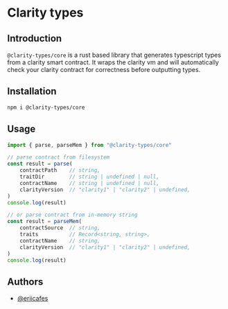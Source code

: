 # Clarity types

## Introduction

`@clarity-types/core` is a rust based library that generates typescript types from a clarity smart contract. It wraps the clarity vm and will automatically check your clarity contract for correctness before outputting types.

## Installation

```bash
npm i @clarity-types/core
```

## Usage

```ts
import { parse, parseMem } from "@clarity-types/core"

// parse contract from filesystem
const result = parse(
    contractPath    // string,
    traitDir        // string | undefined | null,
    contractName    // string | undefined | null,
    clarityVersion  // "clarity1" | "clarity2" | undefined,
)
console.log(result)

// or parse contract from in-memory string
const result = parseMem(
    contractSource  // string,
    traits          // Record<string, string>,
    contractName    // string,
    clarityVersion  // "clarity1" | "clarity2" | undefined,
)
console.log(result)
```

## Authors

- [@eriicafes](https://www.github.com/eriicafes)
